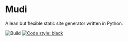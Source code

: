 # Mudi

A lean but flexible static site generator written in Python.

![Build](https://github.com/daturkel/mudi/workflows/Build/badge.svg?branch=main&event=push) [![Code style: black](https://img.shields.io/badge/code%20style-black-000000.svg)](https://github.com/psf/black)
